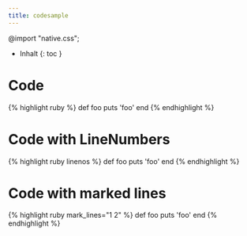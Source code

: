 ```yaml
---
title: codesample
---
```

@import "native.css";
* Inhalt
{: toc }
# Code
{% highlight ruby %}
def foo
  puts 'foo'
end
{% endhighlight %}
# Code with LineNumbers
{% highlight ruby linenos %}
def foo
  puts 'foo'
end
{% endhighlight %}
# Code with marked lines
{% highlight ruby mark_lines="1 2" %}
def foo
  puts 'foo'
end
{% endhighlight %}
